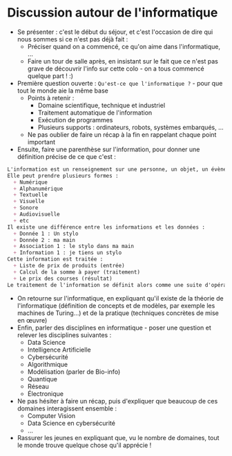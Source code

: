 # Discussion autour de l'informatique

+ Se présenter : c'est le début du séjour, et c'est l'occasion de dire qui nous sommes si ce n'est pas déjà fait :
  + Préciser quand on a commencé, ce qu'on aime dans l'informatique, ...
  + Faire un tour de salle après, en insistant sur le fait que ce n'est pas grave de découvrir l'info sur cette colo - on a tous commencé quelque part ! :)
+ Première question ouverte : `Qu'est-ce que l'informatique ?` - pour que tout le monde aie la même base
  + Points à retenir :
    + Domaine scientifique, technique et industriel
    + Traitement automatique de l'information
    + Exécution de programmes
    + Plusieurs supports : ordinateurs, robots, systèmes embarqués, ...
  + Ne pas oublier de faire un récap à la fin en rappelant chaque point important
+ Ensuite, faire une parenthèse sur l'information, pour donner une définition précise de ce que c'est :
```markdown
L'information est un renseignement sur une personne, un objet, un évènement, ...
Elle peut prendre plusieurs formes :
  + Numérique
  + Alphanumérique
  + Textuelle
  + Visuelle
  + Sonore
  + Audiovisuelle
  + etc
Il existe une différence entre les informations et les données : 
  + Donnée 1 : Un stylo
  + Donnée 2 : ma main
  + Association 1 : le stylo dans ma main
  + Information 1 : je tiens un stylo
Cette information est traitée :
  + Liste de prix de produits (entrée)
  + Calcul de la somme à payer (traitement)
  + Le prix des courses (résultat)
Le traitement de l'information se définit alors comme une suite d'opérations avec un ordre sur les informations de départ, afin d'obtenir une nouvelle information que l'on appelle résultat.
```
+ On retourne sur l'informatique, en expliquant qu'il existe de la théorie de l'informatique (définition de concepts et de modèles, par exemple les machines de Turing...) et de la pratique (techniques concrètes de mise en œuvre)
+ Enfin, parler des disciplines en informatique - poser une question et relever les disciplines suivantes :
  + Data Science
  + Intelligence Artificielle
  + Cybersécurité
  + Algorithmique
  + Modélisation (parler de Bio-info)
  + Quantique
  + Réseau
  + Électronique
+ Ne pas hésiter à faire un récap, puis d'expliquer que beaucoup de ces domaines interagissent ensemble :
  + Computer Vision
  + Data Science en cybersécurité
  + ...
+ Rassurer les jeunes en expliquant que, vu le nombre de domaines, tout le monde trouve quelque chose qu'il apprécie !